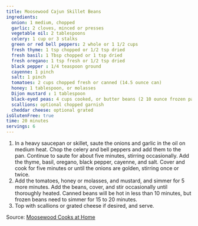 ```yaml
---
title: Moosewood Cajun Skillet Beans
ingredients:
  onion: 1 medium, chopped 
  garlic: 2 cloves, minced or presses 
  vegetable oil: 2 tablespoons
  celery: 1 cup or 3 stalks
  green or red bell peppers: 2 whole or 1 1/2 cups
  fresh thyme: 1 tsp chopped or 1/2 tsp dried
  fresh basil: 1 Tbsp chopped or 1 tsp dried
  fresh oregano: 1 tsp fresh or 1/2 tsp dried
  black pepper : 1/4 teaspoon ground
  cayenne: 1 pinch
  salt: 1 pinch 
  tomatoes: 2 cups chopped fresh or canned (14.5 ounce can) 
  honey: 1 tablespoon, or molasses 
  Dijon mustard : 1 tablespoon
  black-eyed peas: 4 cups cooked, or butter beans (2 10 ounce frozen packages or two 16-ounce cans, drained) 
  scallions: optional chopped garnish
  cheddar cheese: optional grated
isGlutenFree: true
time: 20 minutes
servings: 6
---
```


1. In a heavy saucepan or skillet, saute the onions and garlic in the oil on medium heat. Chop the celery and bell peppers and add them to the pan. Continue to saute for about five minutes, stirring occasionally. Add the thyme, basil, oregano, black pepper, cayenne, and salt. Cover and cook for five minutes or until the onions are golden, stirring once or twice. 
2. Add the tomatoes, honey or molasses, and mustard, and simmer for 5 more minutes. Add the beans, cover, and stir occasionally until thoroughly heated. Canned beans will be hot in less than 10 minutes, but frozen beans need to simmer for 15 to 20 minutes. 
3. Top with scallions or grated cheese if desired, and serve. 

Source: [Moosewood Cooks at Home](http://www.moosewoodcooks.com/products-page/product-category/moosewood-restaurant-cooks-at-home/)
